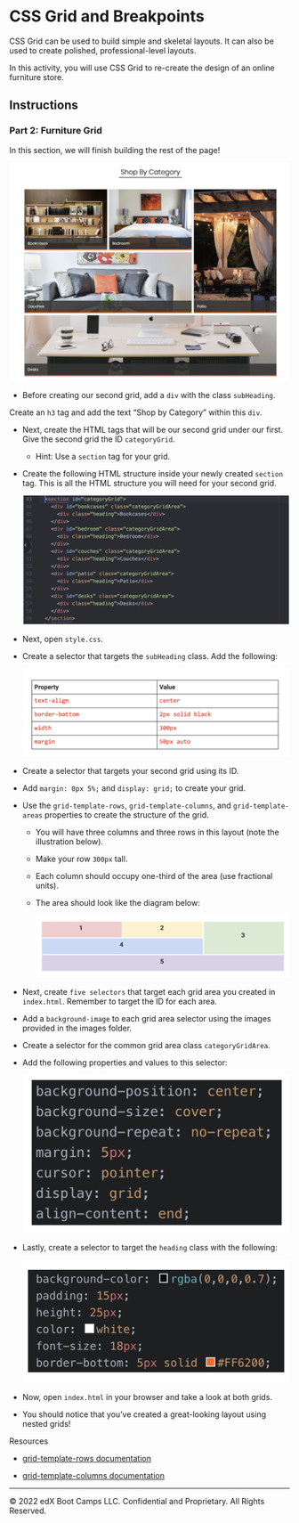 # CSS Grid and Breakpoints

CSS Grid can be used to build simple and skeletal layouts. It can also be used to create polished, professional-level layouts.

In this activity, you will use CSS Grid to re-create the design of an online furniture store.

## Instructions

### Part 2: Furniture Grid 

In this section, we will finish building the rest of the page!

  ![Part 2 Solution](images/part-2-solution.png)

* Before creating our second grid, add a `div` with the class `subHeading`.

Create an `h3` tag and add the text “Shop by Category” within this `div`.

* Next, create the HTML tags that will be our second grid under our first. Give the second grid the ID `categoryGrid`.

  * Hint: Use a `section` tag for your grid.

* Create the following HTML structure inside your newly created `section` tag. This is all the HTML structure you will need for your second grid.

  ![Category HTML](images/category-HTML.png)

* Next, open `style.css`.  

* Create a selector that targets the `subHeading` class. Add the following:

  ![Sub Heading Properties](images/subHeading-properties.png)

* Create a selector that targets your second grid using its ID.

* Add `margin: 0px 5%;` and `display: grid;` to create your grid.

* Use the `grid-template-rows`, `grid-template-columns`, and `grid-template-areas` properties to create the structure of the grid.

  * You will have three columns and three rows in this layout (note the illustration below).

  * Make your row `300px` tall.

  * Each column should occupy one-third of the area (use fractional units).

  * The area should look like the diagram below:

    ![Category Grid Layout](images/category-grid-layout.png)

* Next, create `five selectors` that target each grid area you created in `index.html`. Remember to target the ID for each area.

* Add a `background-image` to each grid area selector using the images provided in the images folder.

* Create a selector for the common grid area class `categoryGridArea`.

* Add the following properties and values to this selector:

    ![Category Grid Area Properties](images/categoryGridArea-properties.png)

* Lastly, create a selector to target the `heading` class with the following:

    ![Heading Properties](images/heading-properties.png)
	
* Now, open `index.html` in your browser and take a look at both grids. 

* You should notice that you’ve created a great-looking layout using nested grids!

Resources

* [grid-template-rows documentation](https://www.w3schools.com/cssref/pr_grid-template-rows.asp) 

* [grid-template-columns documentation](https://www.w3schools.com/cssref/pr_grid-template-columns.asp)

---

© 2022 edX Boot Camps LLC. Confidential and Proprietary. All Rights Reserved.
